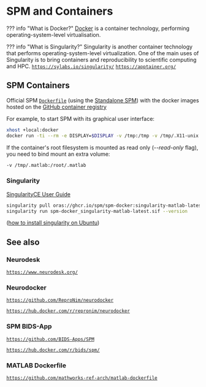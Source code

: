 # SPM and Containers

??? info "What is Docker?"
    [Docker](https://www.docker.com/) is a container technology, performing operating-system-level virtualisation.

??? info "What is Singularity?"
    Singularity is another container technology that performs operating-system-level virtualization. One of the main uses of Singularity is to  bring containers and reproducibility to scientific computing and HPC.
    <!-- markdown-link-check-disable-next-line -->
    [`https://sylabs.io/singularity/`](https://sylabs.io/singularity/)
    [`https://apptainer.org/`](https://apptainer.org/)

## SPM Containers

Official SPM [`Dockerfile`](https://github.com/spm/spm-docker) (using the [Standalone SPM](standalone.md)) with the docker images hosted on the [GitHub container registry](https://github.com/spm/spm-docker/pkgs/container/spm-docker)

For example, to start SPM with its graphical user interface:

```bash
xhost +local:docker
docker run -ti --rm -e DISPLAY=$DISPLAY -v /tmp:/tmp -v /tmp/.X11-unix:/tmp/.X11-unix ghcr.io/spm/spm-docker:docker-matlab-latest fmri
```

If the container\'s root filesystem is mounted as read only (*\--read-only* flag), you need to bind mount an extra volume:

```bash
-v /tmp/.matlab:/root/.matlab
```

### Singularity

<!-- markdown-link-check-disable-next-line -->
[SingularityCE User Guide](https://docs.sylabs.io/guides/latest/user-guide/)

```bash
singularity pull oras://ghcr.io/spm/spm-docker:singularity-matlab-latest
singularity run spm-docker_singularity-matlab-latest.sif --version
```

([how to install singularity on Ubuntu](https://github.com/hpcng/singularity/issues/5390#issuecomment-899111181))

## See also

### Neurodesk

[`https://www.neurodesk.org/`](https://www.neurodesk.org/)

### Neurodocker

[`https://github.com/ReproNim/neurodocker`](https://github.com/ReproNim/neurodocker)

[`https://hub.docker.com/r/repronim/neurodocker`](https://hub.docker.com/r/repronim/neurodocker)

### SPM BIDS-App

[`https://github.com/BIDS-Apps/SPM`](https://github.com/BIDS-Apps/SPM)

[`https://hub.docker.com/r/bids/spm/`](https://hub.docker.com/r/bids/spm/)

### MATLAB Dockerfile

[`https://github.com/mathworks-ref-arch/matlab-dockerfile`](https://github.com/mathworks-ref-arch/matlab-dockerfile)
